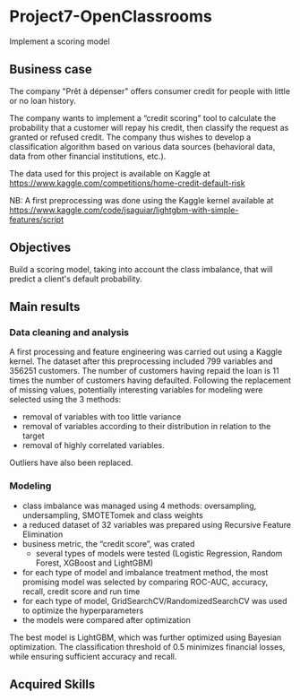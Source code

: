 # Project7-OpenClassrooms
Implement a scoring model

## Business case
The company "Prêt à dépenser" offers consumer credit for people with little or no loan history.

The company wants to implement a “credit scoring” tool to calculate the probability that a customer will repay his credit, then classify the request as granted or refused credit. The company thus wishes to develop a classification algorithm based on various data sources (behavioral data, data from other financial institutions, etc.).

The data used for this project is available on Kaggle at https://www.kaggle.com/competitions/home-credit-default-risk

NB: A first preprocessing was done using the Kaggle kernel available at https://www.kaggle.com/code/jsaguiar/lightgbm-with-simple-features/script

## Objectives 

Build a scoring model, taking into account the class imbalance, that will predict a client's default probability.



## Main results

### Data cleaning and analysis

A first processing and feature engineering was carried out using a Kaggle kernel. The dataset after this preprocessing included 799 variables and 356251 customers. The number of customers having repaid the loan is 11 times the number of customers having defaulted. Following the replacement of missing values, potentially interesting variables for modeling were selected using the 3 methods:
-	removal of variables with too little variance
-	removal of variables according to their distribution in relation to the target
 -  removal of highly correlated variables.

Outliers have also been replaced.

### Modeling

  - class imbalance was managed using 4 methods: oversampling, undersampling, SMOTETomek and class weights
 - a reduced dataset of 32 variables was prepared using Recursive Feature Elimination
 - business metric, the “credit score”, was crated
   - several types of models were tested (Logistic Regression, Random Forest, XGBoost and LightGBM)
  - for each type of model and imbalance treatment method, the most promising model was selected by comparing ROC-AUC, accuracy, recall, credit score and run time
   - for each type of model, GridSearchCV/RandomizedSearchCV was used to optimize the hyperparameters
   - the models were compared after optimization 

The best model is LightGBM, which was further optimized using Bayesian optimization. The classification threshold of 0.5 minimizes financial losses, while ensuring sufficient accuracy and recall.

## Acquired Skills




